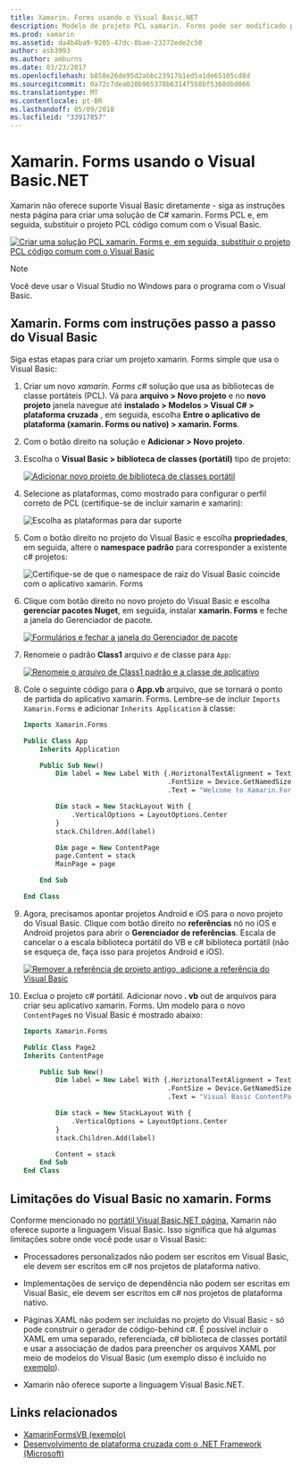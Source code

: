 ```yaml
---
title: Xamarin. Forms usando o Visual Basic.NET
description: Modelo de projeto PCL xamarin. Forms pode ser modificado para usar o Visual Basic para o assembly principal, permitindo a criação de aplicativos móveis de plataforma cruzada usando VB.NET efetivamente.
ms.prod: xamarin
ms.assetid: da4b4ba9-9205-47dc-8bae-23272ede2c50
author: asb3993
ms.author: amburns
ms.date: 03/23/2017
ms.openlocfilehash: b858e26de95d2abbc23917b1ed5a1de65105cd8d
ms.sourcegitcommit: 0a72c7dea020b965378b6314f558bf5360dbd066
ms.translationtype: MT
ms.contentlocale: pt-BR
ms.lasthandoff: 05/09/2018
ms.locfileid: "33917857"
---
```

# <a name="xamarinforms-using-visual-basicnet"></a>Xamarin. Forms usando o Visual Basic.NET

Xamarin não oferece suporte Visual Basic diretamente - siga as instruções nesta página para criar uma solução de C# xamarin. Forms PCL e, em seguida, substituir o projeto PCL código comum com o Visual Basic.

[![](xamarin-forms-images/hero-sml.png "Criar uma solução PCL xamarin. Forms e, em seguida, substituir o projeto PCL código comum com o Visual Basic")](xamarin-forms-images/hero.png#lightbox)

> [!NOTE]
> Você deve usar o Visual Studio no Windows para o programa com o Visual Basic.

## <a name="xamarinforms-with-visual-basic-walkthrough"></a>Xamarin. Forms com instruções passo a passo do Visual Basic

Siga estas etapas para criar um projeto xamarin. Forms simple que usa o Visual Basic:

1. Criar um novo *xamarin. Forms c#* solução que usa as bibliotecas de classe portáteis (PCL).
Vá para **arquivo > Novo projeto** e no **novo projeto** janela navegue até **instalado > Modelos > Visual C# > plataforma cruzada** , em seguida, escolha  **Entre o aplicativo de plataforma (xamarin. Forms ou nativo) > xamarin. Forms**.

2. Com o botão direito na solução e **Adicionar > Novo projeto**.

3. Escolha o **Visual Basic > biblioteca de classes (portátil)** tipo de projeto:

   [![](xamarin-forms-images/add-vb-2-sml.png "Adicionar novo projeto de biblioteca de classes portátil")](xamarin-forms-images/add-vb-2.png#lightbox)

4. Selecione as plataformas, como mostrado para configurar o perfil correto de PCL (certifique-se de incluir xamarin e xamarin):

   ![](xamarin-forms-images/add-vb-3-sml.png "Escolha as plataformas para dar suporte")

5. Com o botão direito no projeto do Visual Basic e escolha **propriedades**, em seguida, altere o **namespace padrão** para corresponder a existente c# projetos:

   ![](xamarin-forms-images/add-vb-4s-sml.png "Certifique-se de que o namespace de raiz do Visual Basic coincide com o aplicativo xamarin. Forms")

6. Clique com botão direito no novo projeto do Visual Basic e escolha **gerenciar pacotes Nuget**, em seguida, instalar **xamarin. Forms** e feche a janela do Gerenciador de pacote.

   [![](xamarin-forms-images/add-vb-4-sml.png "Formulários e fechar a janela do Gerenciador de pacote")](xamarin-forms-images/add-vb-4.png#lightbox)

7. Renomeie o padrão **Class1** arquivo *e* de classe para `App`:

   [![](xamarin-forms-images/add-vb-5-sml.png "Renomeie o arquivo de Class1 padrão e a classe de aplicativo")](xamarin-forms-images/add-vb-5.png#lightbox)

8. Cole o seguinte código para o **App.vb** arquivo, que se tornará o ponto de partida do aplicativo xamarin. Forms. Lembre-se de incluir `Imports Xamarin.Forms` e adicionar `Inherits Application` à classe:

    ```vb 
    Imports Xamarin.Forms

    Public Class App
        Inherits Application

        Public Sub New()
            Dim label = New Label With {.HoriztonalTextAlignment = TextAlignment.Center,
                                        .FontSize = Device.GetNamedSize(NamedSize.Medium, GetType(Label)),
                                        .Text = "Welcome to Xamarin.Forms with Visual Basic.NET"}

            Dim stack = New StackLayout With {
                .VerticalOptions = LayoutOptions.Center
            }
            stack.Children.Add(label)

            Dim page = New ContentPage
            page.Content = stack
            MainPage = page

        End Sub

    End Class
    ```

9. Agora, precisamos apontar projetos Android e iOS para o novo projeto do Visual Basic.
Clique com botão direito no **referências** nó no iOS e Android projetos para abrir o **Gerenciador de referências**. Escala de cancelar o a escala biblioteca portátil do VB e c# biblioteca portátil (não se esqueça de, faça isso para projetos Android e iOS).

   [![](xamarin-forms-images/add-vb-8-sml.png "Remover a referência de projeto antigo, adicione a referência do Visual Basic")](xamarin-forms-images/add-vb-8.png#lightbox)

10. Exclua o projeto c# portátil. Adicionar novo **. vb** out de arquivos para criar seu aplicativo xamarin. Forms. Um modelo para o novo `ContentPage`s no Visual Basic é mostrado abaixo:

    ```vb
    Imports Xamarin.Forms

    Public Class Page2
    Inherits ContentPage

        Public Sub New()
            Dim label = New Label With {.HoriztonalTextAlignment = TextAlignment.Center,
                                        .FontSize = Device.GetNamedSize(NamedSize.Medium, GetType(Label)),
                                        .Text = "Visual Basic ContentPage"}

            Dim stack = New StackLayout With {
                .VerticalOptions = LayoutOptions.Center
            }
            stack.Children.Add(label)

            Content = stack
        End Sub
    End Class
    ```

## <a name="limitations-of-visual-basic-in-xamarinforms"></a>Limitações do Visual Basic no xamarin. Forms

Conforme mencionado no [portátil Visual Basic.NET página](~/cross-platform/platform/visual-basic/index.md), Xamarin não oferece suporte a linguagem Visual Basic. Isso significa que há algumas limitações sobre onde você pode usar o Visual Basic:

 - Processadores personalizados não podem ser escritos em Visual Basic, ele devem ser escritos em c# nos projetos de plataforma nativo.

 - Implementações de serviço de dependência não podem ser escritas em Visual Basic, ele devem ser escritos em c# nos projetos de plataforma nativo.

 - Páginas XAML não podem ser incluídas no projeto do Visual Basic - só pode construir o gerador de código-behind c#. É possível incluir o XAML em uma separado, referenciada, c# biblioteca de classes portátil e usar a associação de dados para preencher os arquivos XAML por meio de modelos do Visual Basic (um exemplo disso é incluído no [exemplo](https://github.com/xamarin/mobile-samples/tree/master/VisualBasic/XamarinFormsVB/XamlPages)).

 - Xamarin não oferece suporte a linguagem Visual Basic.NET.

## <a name="related-links"></a>Links relacionados

- [XamarinFormsVB (exemplo)](https://github.com/xamarin/mobile-samples/tree/master/VisualBasic/XamarinFormsVB)
- [Desenvolvimento de plataforma cruzada com o .NET Framework (Microsoft)](http://msdn.microsoft.com/en-us/library/gg597391(v=vs.110).aspx)
